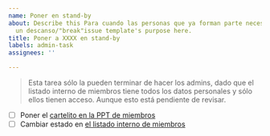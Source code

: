 ```yaml
---
name: Poner en stand-by
about: Describe this Para cuando las personas que ya forman parte necesitan tomar
  un descanso/"break"issue template's purpose here.
title: Poner a XXXX en stand-by
labels: admin-task
assignees: ''

---
```


> Esta tarea sólo la pueden terminar de hacer los admins, dado que el listado interno de miembros tiene todos los datos personales y sólo ellos tienen acceso. Aunque esto está pendiente de revisar.

- [ ] Poner el [cartelito en la PPT de miembros](https://docs.google.com/presentation/d/1ResYtqrRDQIEJwsloYyW5NH1FRQJIwSqAJeuplY3bno/edit?slide=id.g2f0ccb4d3cb_2_16#slide=id.g2f0ccb4d3cb_2_16)
-  [ ] Cambiar estado en [el listado interno de miembros](https://docs.google.com/spreadsheets/d/1NS93aLVwHmqIBATQ5TbEQWFtznG7DcZWEOgdLNvkpD4/edit?gid=53785901#gid=53785901)
